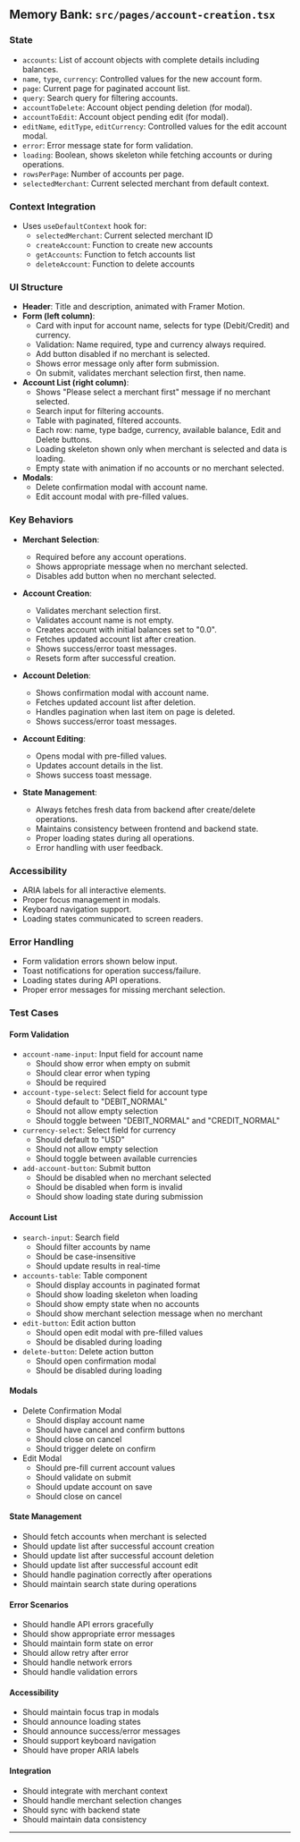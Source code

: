 ## Memory Bank: `src/pages/account-creation.tsx`

### **State**

- `accounts`: List of account objects with complete details including balances.
- `name`, `type`, `currency`: Controlled values for the new account form.
- `page`: Current page for paginated account list.
- `query`: Search query for filtering accounts.
- `accountToDelete`: Account object pending deletion (for modal).
- `accountToEdit`: Account object pending edit (for modal).
- `editName`, `editType`, `editCurrency`: Controlled values for the edit account modal.
- `error`: Error message state for form validation.
- `loading`: Boolean, shows skeleton while fetching accounts or during operations.
- `rowsPerPage`: Number of accounts per page.
- `selectedMerchant`: Current selected merchant from default context.

### **Context Integration**

- Uses `useDefaultContext` hook for:
  - `selectedMerchant`: Current selected merchant ID
  - `createAccount`: Function to create new accounts
  - `getAccounts`: Function to fetch accounts list
  - `deleteAccount`: Function to delete accounts

### **UI Structure**

- **Header**: Title and description, animated with Framer Motion.
- **Form (left column)**:
  - Card with input for account name, selects for type (Debit/Credit) and currency.
  - Validation: Name required, type and currency always required.
  - Add button disabled if no merchant is selected.
  - Shows error message only after form submission.
  - On submit, validates merchant selection first, then name.
- **Account List (right column)**:
  - Shows "Please select a merchant first" message if no merchant selected.
  - Search input for filtering accounts.
  - Table with paginated, filtered accounts.
  - Each row: name, type badge, currency, available balance, Edit and Delete buttons.
  - Loading skeleton shown only when merchant is selected and data is loading.
  - Empty state with animation if no accounts or no merchant selected.
- **Modals**:
  - Delete confirmation modal with account name.
  - Edit account modal with pre-filled values.

### **Key Behaviors**

- **Merchant Selection**:

  - Required before any account operations.
  - Shows appropriate message when no merchant selected.
  - Disables add button when no merchant selected.

- **Account Creation**:

  - Validates merchant selection first.
  - Validates account name is not empty.
  - Creates account with initial balances set to "0.0".
  - Fetches updated account list after creation.
  - Shows success/error toast messages.
  - Resets form after successful creation.

- **Account Deletion**:

  - Shows confirmation modal with account name.
  - Fetches updated account list after deletion.
  - Handles pagination when last item on page is deleted.
  - Shows success/error toast messages.

- **Account Editing**:

  - Opens modal with pre-filled values.
  - Updates account details in the list.
  - Shows success toast message.

- **State Management**:
  - Always fetches fresh data from backend after create/delete operations.
  - Maintains consistency between frontend and backend state.
  - Proper loading states during all operations.
  - Error handling with user feedback.

### **Accessibility**

- ARIA labels for all interactive elements.
- Proper focus management in modals.
- Keyboard navigation support.
- Loading states communicated to screen readers.

### **Error Handling**

- Form validation errors shown below input.
- Toast notifications for operation success/failure.
- Loading states during API operations.
- Proper error messages for missing merchant selection.

### **Test Cases**

#### **Form Validation**

- `account-name-input`: Input field for account name
  - Should show error when empty on submit
  - Should clear error when typing
  - Should be required
- `account-type-select`: Select field for account type
  - Should default to "DEBIT_NORMAL"
  - Should not allow empty selection
  - Should toggle between "DEBIT_NORMAL" and "CREDIT_NORMAL"
- `currency-select`: Select field for currency
  - Should default to "USD"
  - Should not allow empty selection
  - Should toggle between available currencies
- `add-account-button`: Submit button
  - Should be disabled when no merchant selected
  - Should be disabled when form is invalid
  - Should show loading state during submission

#### **Account List**

- `search-input`: Search field
  - Should filter accounts by name
  - Should be case-insensitive
  - Should update results in real-time
- `accounts-table`: Table component
  - Should display accounts in paginated format
  - Should show loading skeleton when loading
  - Should show empty state when no accounts
  - Should show merchant selection message when no merchant
- `edit-button`: Edit action button
  - Should open edit modal with pre-filled values
  - Should be disabled during loading
- `delete-button`: Delete action button
  - Should open confirmation modal
  - Should be disabled during loading

#### **Modals**

- Delete Confirmation Modal
  - Should display account name
  - Should have cancel and confirm buttons
  - Should close on cancel
  - Should trigger delete on confirm
- Edit Modal
  - Should pre-fill current account values
  - Should validate on submit
  - Should update account on save
  - Should close on cancel

#### **State Management**

- Should fetch accounts when merchant is selected
- Should update list after successful account creation
- Should update list after successful account deletion
- Should update list after successful account edit
- Should handle pagination correctly after operations
- Should maintain search state during operations

#### **Error Scenarios**

- Should handle API errors gracefully
- Should show appropriate error messages
- Should maintain form state on error
- Should allow retry after error
- Should handle network errors
- Should handle validation errors

#### **Accessibility**

- Should maintain focus trap in modals
- Should announce loading states
- Should announce success/error messages
- Should support keyboard navigation
- Should have proper ARIA labels

#### **Integration**

- Should integrate with merchant context
- Should handle merchant selection changes
- Should sync with backend state
- Should maintain data consistency

---
